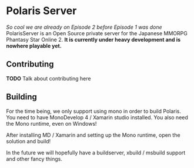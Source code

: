Polaris Server
====
*So cool we are already on Episode 2 before Episode 1 was done*
PolarisServer is an Open Source private server for the Japanese MMORPG Phantasy Star Online 2. **It is currently under heavy development and is nowhere playable yet.**

## Contributing
**TODO** Talk about contributing here

## Building
For the time being, we only support using mono in order to build Polaris. You need to have MonoDevelop 4 / Xamarin studio installed. You also need the Mono runtime, even on Windows!

After installing MD / Xamarin and setting up the Mono runtime, open the solution and build!

In the future we will hopefully have a buildserver, xbuild / msbuild support and other fancy things.
